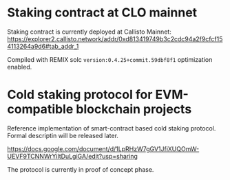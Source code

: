 # Staking contract at CLO mainnet

Staking contract is currently deployed at Callisto Mainnet: https://explorer2.callisto.network/addr/0xd813419749b3c2cdc94a2f9cfcf154113264a9d6#tab_addr_1

Compiled with REMIX solc `version:0.4.25+commit.59dbf8f1` optimization enabled.


# Cold staking protocol for EVM-compatible blockchain projects

Reference implementation of smart-contract based cold staking protocol. Formal descriptin will be released later.

https://docs.google.com/document/d/1LpRHzW7gGV1JfiXUQOmW-UEVF9TCNNWrYiItDuLgiGA/edit?usp=sharing

The protocol is currently in proof of concept phase.
